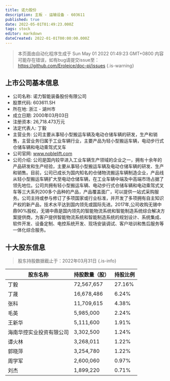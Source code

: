 ```yaml
---
title: 诺力股份
description: 主板 - 运输设备 - 603611
published: true
date: 2022-05-01T01:49:23.000Z
tags: stock
editor: markdown
dateCreated: 2022-01-01T00:00:00.000Z
---
```


> 本页面由自动化程序生成于 Sun May 01 2022 01:49:23 GMT+0800
> 内容可能存在错误，如有bug请提交issue至：https://github.com/Eroleice/doc-pi/issues
{.is-warning}

## 上市公司基本信息
- 公司名称: 诺力智能装备股份有限公司
- 股票代码: 603611.SH
- 所在地: 浙江 - 湖州市
- 成立日期: 2000年03月03日
- 注册资本: 26,718.473万元
- 法定代表人: 丁毅
- 主营业务: 公司主要从事轻小型搬运车辆及电动仓储车辆的研发，生产和销售，主营业务归属于工业车辆行业，主要产品为轻小型搬运车辆，电动步行式仓储车辆和电动乘驾式叉车
- 公司官网: www.noblelift.com
- 公司介绍: 公司是国内较早进入工业车辆生产领域的企业之一，拥有十余年的产品研发和生产经验，主要从事轻小型搬运车辆及电动仓储车辆的研发、生产和销售。目前，公司已成长为国内知名的仓储物流搬运车辆制造企业，产品线从轻小型搬运车辆扩大至电动仓储车辆，在工业车辆中端及中高端市场占据了领先地位。公司共拥有轻小型搬运车辆、电动步行式仓储车辆和电动乘驾式叉车等三大系列200多个品种的产品，产品覆盖面广，可以提供一站式采购服务。公司主持或参与修订了多项国家或行业标准，并开发了多项拥有自主知识产权的新产品，技术水平达到国内领先或国际先进。2017年,公司收购无锡中鼎90%股权，无锡中鼎是国内领先的智能物流系统和智能制造系统综合解决方案提供商，为客户提供智能物流系统和智能制造系统的规划设计、系统集成、软件开发、设备定制、电控系统开发、现场安装调试、客户培训和售后服务等一体化综合服务。


## 十大股东信息
> 股东持股数据截止于：2022年03月31日
{.is-info}

| 股东名称 | 持股数量（股） | 持股比例 |
| --- | --- | --- |
| 丁毅 | 72,567,657 | 27.16% |
| 丁晟 | 16,678,486 | 6.24% |
| 张科 | 11,709,615 | 4.38% |
| 毛英 | 5,985,000 | 2.24% |
| 王新华 | 5,111,600 | 1.91% |
| 海南华控实业投资有限公司 | 3,302,500 | 1.24% |
| 谭火林 | 3,268,011 | 1.22% |
| 郭晓萍 | 3,254,780 | 1.22% |
| 周学军 | 2,600,060 | 0.97% |
| 刘杰 | 1,899,220 | 0.71% |




